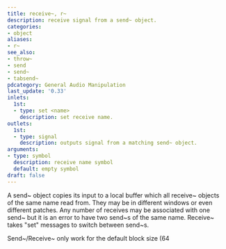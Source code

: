 ```yaml
---
title: receive~, r~
description: receive signal from a send~ object.
categories:
- object
aliases:
- r~
see_also:
- throw~
- send
- send~
- tabsend~
pdcategory: General Audio Manipulation
last_update: '0.33'
inlets:
  1st:
  - type: set <name>
    description: set receive name.
outlets:
  1st:
  - type: signal
    description: outputs signal from a matching send~ object.
arguments:
- type: symbol
  description: receive name symbol 
  default: empty symbol
draft: false
---
```

A send~ object copies its input to a local buffer which all receive~ objects of the same name read from. They may be in different windows or even different patches. Any number of receives may be associated with one send~ but it is an error to have two send~s of the same name. Receive~ takes "set" messages to switch between send~s.

Send~/Receive~ only work for the default block size (64